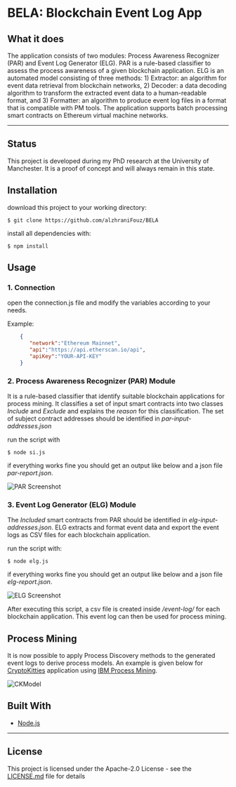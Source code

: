 # BELA: Blockchain Event Log App



## What it does
The application consists of two modules: Process Awareness Recognizer (PAR) and Event Log Generator (ELG). PAR is a rule-based classifier to assess the process awareness of a given blockchain application. ELG is an automated model consisting of three methods: 1) Extractor: an algorithm for event data retrieval from blockchain networks, 2) Decoder: a data decoding algorithm to transform the extracted event data to a human-readable format, and 3) Formatter: an algorithm to produce event log files in a format that is compatible with PM tools. The application supports batch processing smart contracts on Ethereum virtual machine networks.


---

## Status
This project is developed during my PhD research at the University of Manchester. It is a proof of concept and will always remain in this state.

## Installation

download this project to your working directory:
```console
$ git clone https://github.com/alzhraniFouz/BELA
```

install all dependencies with:
```console
$ npm install
```

## Usage

### 1. Connection
open the connection.js file and modify the variables according to your needs.

Example:

```json
    {
       "network":"Ethereum Mainnet",
       "api":"https://api.etherscan.io/api",
       "apiKey":"YOUR-API-KEY"
    }
```

### 2. Process Awareness Recognizer (PAR) Module
It is a rule-based classifier that identify suitable blockchain applications for process mining. It classifies a set of input smart contracts into two classes *Include* and *Exclude* and explains the *reason* for this classification. The set of subject contract addresses should be identified in *par-input-addresses.json*

run the script with
```console
$ node si.js
```
if everything works fine you should get an output like below and a json file *par-report.json*.

![PAR Screenshot](docs/)

### 3. Event Log Generator (ELG) Module
The *Included* smart contracts from PAR should be identified in *elg-input-addresses.json*. ELG extracts and format event data and export the event logs as CSV files for each blockchain application.

run the script with:
```console
$ node elg.js
```
if everything works fine you should get an output like below and a json file *elg-report.json*.

![ELG Screenshot](docs/)

After executing this script, a csv file is created inside */event-log/* for each blockchain application. This event log can then be used for process mining.


## Process Mining
It is now possible to apply Process Discovery methods to the generated event logs to derive process models. An example is given below for [CryptoKitties]() application using [IBM Process Mining]().

![CKModel](docs/)


## Built With

* [Node.js](https://nodejs.org/en/)

---
## License

This project is licensed under the Apache-2.0 License - see the [LICENSE.md]() file for details
